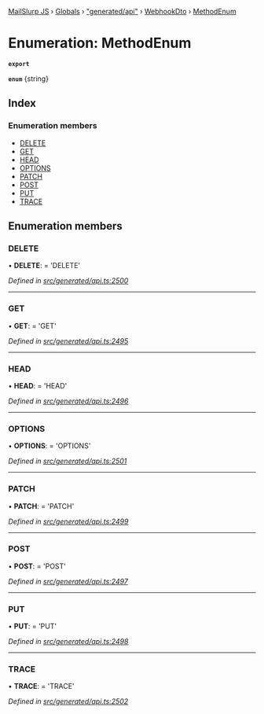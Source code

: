 [MailSlurp JS](../README.md) › [Globals](../globals.md) › ["generated/api"](../modules/_generated_api_.md) › [WebhookDto](../modules/_generated_api_.webhookdto.md) › [MethodEnum](_generated_api_.webhookdto.methodenum.md)

# Enumeration: MethodEnum

**`export`** 

**`enum`** {string}

## Index

### Enumeration members

* [DELETE](_generated_api_.webhookdto.methodenum.md#delete)
* [GET](_generated_api_.webhookdto.methodenum.md#get)
* [HEAD](_generated_api_.webhookdto.methodenum.md#head)
* [OPTIONS](_generated_api_.webhookdto.methodenum.md#options)
* [PATCH](_generated_api_.webhookdto.methodenum.md#patch)
* [POST](_generated_api_.webhookdto.methodenum.md#post)
* [PUT](_generated_api_.webhookdto.methodenum.md#put)
* [TRACE](_generated_api_.webhookdto.methodenum.md#trace)

## Enumeration members

###  DELETE

• **DELETE**: =  <any>'DELETE'

*Defined in [src/generated/api.ts:2500](https://github.com/mailslurp/mailslurp-client-ts-js/blob/7141c32/src/generated/api.ts#L2500)*

___

###  GET

• **GET**: =  <any>'GET'

*Defined in [src/generated/api.ts:2495](https://github.com/mailslurp/mailslurp-client-ts-js/blob/7141c32/src/generated/api.ts#L2495)*

___

###  HEAD

• **HEAD**: =  <any>'HEAD'

*Defined in [src/generated/api.ts:2496](https://github.com/mailslurp/mailslurp-client-ts-js/blob/7141c32/src/generated/api.ts#L2496)*

___

###  OPTIONS

• **OPTIONS**: =  <any>'OPTIONS'

*Defined in [src/generated/api.ts:2501](https://github.com/mailslurp/mailslurp-client-ts-js/blob/7141c32/src/generated/api.ts#L2501)*

___

###  PATCH

• **PATCH**: =  <any>'PATCH'

*Defined in [src/generated/api.ts:2499](https://github.com/mailslurp/mailslurp-client-ts-js/blob/7141c32/src/generated/api.ts#L2499)*

___

###  POST

• **POST**: =  <any>'POST'

*Defined in [src/generated/api.ts:2497](https://github.com/mailslurp/mailslurp-client-ts-js/blob/7141c32/src/generated/api.ts#L2497)*

___

###  PUT

• **PUT**: =  <any>'PUT'

*Defined in [src/generated/api.ts:2498](https://github.com/mailslurp/mailslurp-client-ts-js/blob/7141c32/src/generated/api.ts#L2498)*

___

###  TRACE

• **TRACE**: =  <any>'TRACE'

*Defined in [src/generated/api.ts:2502](https://github.com/mailslurp/mailslurp-client-ts-js/blob/7141c32/src/generated/api.ts#L2502)*

